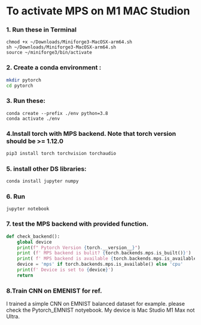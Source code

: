 #  To activate MPS on M1 MAC Studion

### 1. Run these in Terminal
```shell
chmod +x ~/Downloads/Miniforge3-MacOSX-arm64.sh
sh ~/Downloads/Miniforge3-MacOSX-arm64.sh
source ~/miniforge3/bin/activate
```

### 2. Create a conda environment :
```bash
mkdir pytorch
cd pytorch
```
### 3. Run these:

```shell
conda create --prefix ./env python=3.8
conda activate ./env
```

### 4.Install torch with MPS backend. Note that torch version should be >= 1.12.0
```bash
pip3 install torch torchvision torchaudio
```
### 5. install other DS libraries:
```bash
conda install jupyter numpy  
```
### 6. Run 
```shell
jupyter notebook
```
### 7. test the MPS backend with provided function.

```Python
def check_backend():
    global device
    print(f" Pytorch Version {torch.__version__}")
    print (f' MPS backend is bulit? {torch.backends.mps.is_built()}')
    print( f' MPS backend is available {torch.backends.mps.is_available()}')
    device = 'mps' if torch.backends.mps.is_available() else 'cpu'
    print(f' Device is set to {device}')
    return 
```

### 8.Train CNN on EMENIST for ref.
I trained a simple CNN on EMNIST balanced dataset for example. please check the Pytorch_EMNIST notyebook. My device is Mac Studio M1 Max not Ultra.
